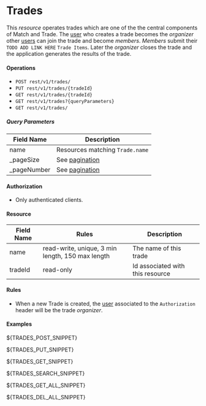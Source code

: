 Trades
======
This _resource_ operates trades which are one of the the central components of Match and Trade. The [user][1] who creates a trade becomes the _organizer_ other [users][1] can join the trade and become _members_. _Members_ submit their `TODO ADD LINK HERE` `Trade Items`. Later the _organizer_ closes the trade and the application generates the results of the trade.

#### Operations
* `POST rest/v1/trades/`
* `PUT rest/v1/trades/{tradeId}`
* `GET rest/v1/trades/{tradeId}`
* `GET rest/v1/trades?{queryParameters}`
* `GET rest/v1/trades/`

##### Query Parameters
| Field Name | Description |
| ---------- | ----------- |
name | Resources matching `Trade.name`
_pageSize | See [pagination][2]
_pageNumber | See [pagination][2]

#### Authorization
* Only authenticated clients.


#### Resource
| Field Name | Rules | Description |
| ---------- | ----- | ----------- |
name | read-write, unique, 3 min length, 150 max length | The name of this trade
tradeId | read-only | Id associated with this resource

#### Rules
* When a new Trade is created, the [user][1] associated to the `Authorization` header will be the trade _organizer_.

#### Examples
${TRADES_POST_SNIPPET}

${TRADES_PUT_SNIPPET}

${TRADES_GET_SNIPPET}

${TRADES_SEARCH_SNIPPET}

${TRADES_GET_ALL_SNIPPET}

${TRADES_DEL_ALL_SNIPPET}

[1]: users.md
[2]: ../rest-guide.md